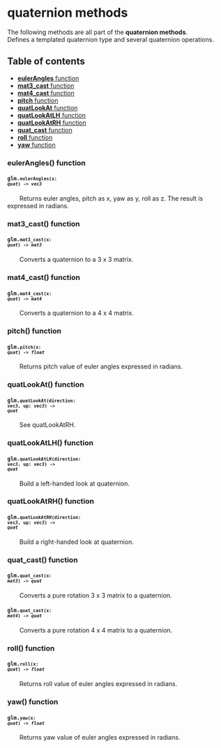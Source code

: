 [//]: # (generated using SlashBack 0.2.0)

  
# quaternion methods  
The following methods are all part of the **quaternion methods**\.  
Defines a templated quaternion type and several quaternion operations\.  
## Table of contents  
  
* [**eulerAngles** function](#eulerangles-function)  
* [**mat3\_cast** function](#mat3_cast-function)  
* [**mat4\_cast** function](#mat4_cast-function)  
* [**pitch** function](#pitch-function)  
* [**quatLookAt** function](#quatlookat-function)  
* [**quatLookAtLH** function](#quatlookatlh-function)  
* [**quatLookAtRH** function](#quatlookatrh-function)  
* [**quat\_cast** function](#quat_cast-function)  
* [**roll** function](#roll-function)  
* [**yaw** function](#yaw-function)  
  
### eulerAngles\(\) function  
#### <code>glm.<code>**eulerAngles**(**x**: *quat*) -\> *vec3*</code></code>  
&emsp;&emsp;Returns euler angles, pitch as x, yaw as y, roll as z\. The result is expressed in radians\.  
  
### mat3\_cast\(\) function  
#### <code>glm.<code>**mat3_cast**(**x**: *quat*) -\> *mat3*</code></code>  
&emsp;&emsp;Converts a quaternion to a 3 x 3 matrix\.  
  
### mat4\_cast\(\) function  
#### <code>glm.<code>**mat4_cast**(**x**: *quat*) -\> *mat4*</code></code>  
&emsp;&emsp;Converts a quaternion to a 4 x 4 matrix\.  
  
### pitch\(\) function  
#### <code>glm.<code>**pitch**(**x**: *quat*) -\> *float*</code></code>  
&emsp;&emsp;Returns pitch value of euler angles expressed in radians\.  
  
### quatLookAt\(\) function  
#### <code>glm.<code>**quatLookAt**(**direction**: *vec3*, **up**: *vec3*) -\> *quat*</code></code>  
&emsp;&emsp;See quatLookAtRH\.  
  
### quatLookAtLH\(\) function  
#### <code>glm.<code>**quatLookAtLH**(**direction**: *vec3*, **up**: *vec3*) -\> *quat*</code></code>  
&emsp;&emsp;Build a left\-handed look at quaternion\.  
  
### quatLookAtRH\(\) function  
#### <code>glm.<code>**quatLookAtRH**(**direction**: *vec3*, **up**: *vec3*) -\> *quat*</code></code>  
&emsp;&emsp;Build a right\-handed look at quaternion\.  
  
### quat\_cast\(\) function  
#### <code>glm.<code>**quat_cast**(**x**: *mat3*) -\> *quat*</code></code>  
&emsp;&emsp;Converts a pure rotation 3 x 3 matrix to a quaternion\.  
  
#### <code>glm.<code>**quat_cast**(**x**: *mat4*) -\> *quat*</code></code>  
&emsp;&emsp;Converts a pure rotation 4 x 4 matrix to a quaternion\.  
  
### roll\(\) function  
#### <code>glm.<code>**roll**(**x**: *quat*) -\> *float*</code></code>  
&emsp;&emsp;Returns roll value of euler angles expressed in radians\.  
  
### yaw\(\) function  
#### <code>glm.<code>**yaw**(**x**: *quat*) -\> *float*</code></code>  
&emsp;&emsp;Returns yaw value of euler angles expressed in radians\.  
  
